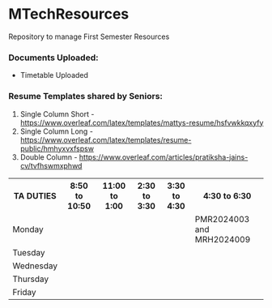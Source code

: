 # MTechResources
Repository to manage First Semester Resources

### Documents Uploaded:
 - Timetable Uploaded

### Resume Templates shared by Seniors:
1. Single Column Short - https://www.overleaf.com/latex/templates/mattys-resume/hsfvwkkqxyfy
2. Single Column Long - https://www.overleaf.com/latex/templates/resume-public/hmhyxvxfspsw
3. Double Column - https://www.overleaf.com/articles/pratiksha-jains-cv/tvfhswmxphwd

<table>
 <tr>
  <th>TA DUTIES</th>
  <th>8:50 to 10:50</th>
  <th>11:00 to 1:00</th>
  <th>2:30 to 3:30</th>
  <th>3:30 to 4:30</th>
  <th>4:30 to 6:30</th>
 </tr>
 <tr>
  <td>Monday</td>
  <td></td>
  <td></td>
  <td></td>
  <td></td>
  <td>PMR2024003 and MRH2024009</td>
 </tr>
 <tr>
  <td>Tuesday</td>
  <td></td>
  <td></td>
  <td></td>
  <td></td>
  <td></td>
 </tr>
 <tr>
  <td>Wednesday</td>
  <td></td>
  <td></td>
  <td></td>
  <td></td>
  <td></td>
 </tr>
 <tr>
  <td>Thursday</td>
  <td></td>
  <td></td>
  <td></td>
  <td></td>
  <td></td>
 </tr>
 <tr>
  <td>Friday</td>
  <td></td>
  <td></td>
  <td></td>
  <td></td>
  <td></td>
 </tr>
 
</table>
